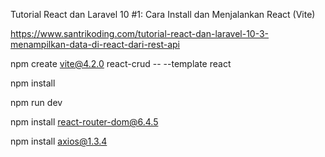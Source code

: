 Tutorial React dan Laravel 10 #1: Cara Install dan Menjalankan React (Vite)

https://www.santrikoding.com/tutorial-react-dan-laravel-10-3-menampilkan-data-di-react-dari-rest-api

npm create vite@4.2.0 react-crud -- --template react

npm install

npm run dev

npm install react-router-dom@6.4.5

npm install axios@1.3.4